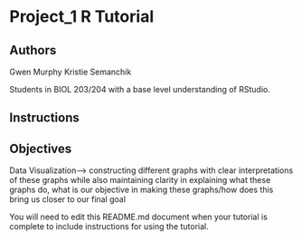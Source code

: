 # Project_1 R Tutorial

## Authors


Gwen Murphy
Kristie Semanchik


Students in BIOL 203/204 with a base level understanding of RStudio.

## Instructions



## Objectives

Data Visualization--> constructing different graphs with clear interpretations of these graphs while also maintaining clarity in explaining what these graphs do, what is our objective in making these graphs/how does this bring us closer to our final goal

You will need to edit this README.md document when your tutorial is complete to include instructions for using the tutorial.
